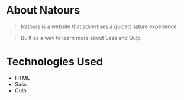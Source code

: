 # About Natours

> Natours is a website that advertises a guided nature experience.

> Built as a way to learn more about Sass and Gulp.

# Technologies Used
* HTML
* Sass
* Gulp
